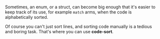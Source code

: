 

Sometimes, an enum, or a struct, can become big enough that it's easier to keep track of its use, for example `match` arms, when the code is alphabetically sorted.

Of course you can't just sort lines, and sorting code manually is a tedious and boring task.
That's where you can use **code-sort**.

